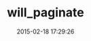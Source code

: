 ---
layout: post
title:  "will_paginate"
repo:   "mislav/will_paginate"
date:   2015-02-18 17:29:26
gemurl: https://github.com/mislav/will_paginate/wiki
---